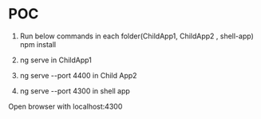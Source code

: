 # POC


1. Run below commands in each folder(ChildApp1, ChildApp2 , shell-app)
npm install

2. ng serve                 in ChildApp1
3. ng serve --port 4400     in Child App2
4. ng serve --port 4300     in shell app

Open browser with localhost:4300
